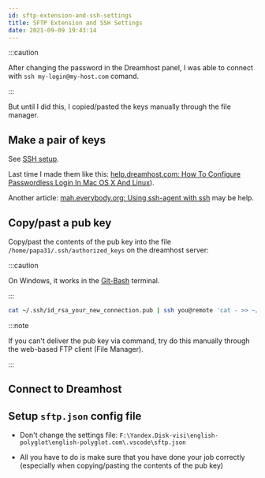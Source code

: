 ```yaml
---
id: sftp-extension-and-ssh-settings
title: SFTP Extension and SSH Settings
date: 2021-09-09 19:43:14
---
```


:::caution

After changing the password in the Dreamhost panel, I was able to connect with `ssh my-login@my-host.com` comand.

:::

But until I did this, I copied/pasted the keys manually through the file manager.

## Make a pair of keys

See [SSH setup](../new-disk/install-git-bash-and-ssh-setup#ssh).

Last time I made them like this: <a href='https://help.dreamhost.com/hc/en-us/articles/216499537-How-to-configure-passwordless-login-in-Mac-OS-X-and-Linux' class='external'>help.dreamhost.com: How To Configure Passwordless Login In Mac OS X And Linux</a>).

Another article: <a href='http://mah.everybody.org/docs/ssh' class='external'>mah.everybody.org: Using ssh-agent with ssh</a> may be help.

## Copy/past a pub key

Copy/past the contents of the pub key into the file `/home/papa31/.ssh/authorized_keys` on the dreamhost server:

:::caution

On Windows, it works in the [Git-Bash](../new-disk/install-git-bash-and-ssh-setup) terminal.

:::

```bash
cat ~/.ssh/id_rsa_your_new_connection.pub | ssh you@remote 'cat - >> ~/.ssh/authorized_keys'
```

:::note

If you can't deliver the pub key via command, try do this manually through the web-based FTP client (File Manager).

:::

## Connect to Dreamhost

## Setup `sftp.json` config file

- Don't change the settings file: `F:\Yandex.Disk-visi\english-polyglot\english-polyglot.com\.vscode\sftp.json`

- All you have to do is make sure that you have done your job correctly (especially when copying/pasting the contents of the pub key)
